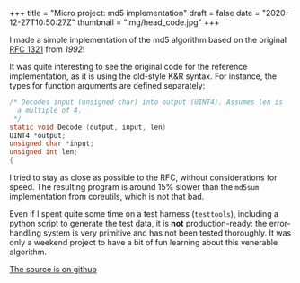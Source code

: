 +++
title = "Micro project: md5 implementation"
draft = false
date = "2020-12-27T10:50:27Z"
thumbnail = "img/head_code.jpg"
+++

I made a simple implementation of the md5 algorithm based on the original [RFC 1321](https://tools.ietf.org/html/rfc1321) from _1992_!

It was quite interesting to see the original code for the reference implementation, as it is using the old-style K&R syntax. For instance, the types for function arguments are defined separately:
```c
/* Decodes input (unsigned char) into output (UINT4). Assumes len is
  a multiple of 4.
 */
static void Decode (output, input, len)
UINT4 *output;
unsigned char *input;
unsigned int len;
{
```

I tried to stay as close as possible to the RFC, without considerations for speed. The resulting program is around 15% slower than the `md5sum` implementation from coreutils, which is not that bad.

Even if I spent quite some time on a test harness (`testtools`), including a python script to generate the test data, it is **not** production-ready: the error-handling system is very primitive and has not been tested thoroughly. It was only a weekend project to have a bit of fun learning about this venerable algorithm.

[The source is on github](https://github.com/Blizarre/microProjects/tree/master/md5)
